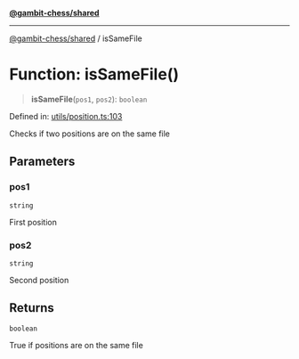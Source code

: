 [**@gambit-chess/shared**](../README.md)

***

[@gambit-chess/shared](../globals.md) / isSameFile

# Function: isSameFile()

> **isSameFile**(`pos1`, `pos2`): `boolean`

Defined in: [utils/position.ts:103](https://github.com/cango91/gambit-chess/blob/d79bd73a9b1359341cbe89b368f1eb5b66a60564/shared/src/utils/position.ts#L103)

Checks if two positions are on the same file

## Parameters

### pos1

`string`

First position

### pos2

`string`

Second position

## Returns

`boolean`

True if positions are on the same file
